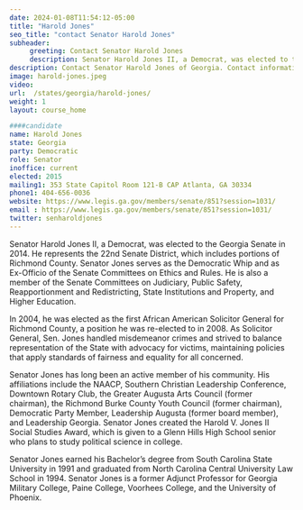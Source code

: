 ```yaml
---
date: 2024-01-08T11:54:12-05:00
title: "Harold Jones"
seo_title: "contact Senator Harold Jones"
subheader:
     greeting: Contact Senator Harold Jones
     description: Senator Harold Jones II, a Democrat, was elected to the Georgia Senate in 2014. He represents the 22nd Senate District, which includes portions of Richmond County. Senator Jones serves as the Democratic Whip and as Ex-Officio of the Senate Committees on Ethics and Rules.
description: Contact Senator Harold Jones of Georgia. Contact information for Harold Jones includes email address, phone number, and mailing address.
image: harold-jones.jpeg
video:
url:  /states/georgia/harold-jones/
weight: 1
layout: course_home

####candidate
name: Harold Jones
state: Georgia
party: Democratic
role: Senator
inoffice: current
elected: 2015
mailing1: 353 State Capitol Room 121-B CAP Atlanta, GA 30334
phone1: 404-656-0036
website: https://www.legis.ga.gov/members/senate/851?session=1031/
email : https://www.legis.ga.gov/members/senate/851?session=1031/
twitter: senharoldjones
---
```


Senator Harold Jones II, a Democrat, was elected to the Georgia Senate in 2014. He represents the 22nd Senate District, which includes portions of Richmond County. Senator Jones serves as the Democratic Whip and as Ex-Officio of the Senate Committees on Ethics and Rules. He is also a member of the Senate Committees on Judiciary, Public Safety, Reapportionment and Redistricting, State Institutions and Property, and Higher Education.

In 2004, he was elected as the first African American Solicitor General for Richmond County, a position he was re-elected to in 2008. As Solicitor General, Sen. Jones handled misdemeanor crimes and strived to balance representation of the State with advocacy for victims, maintaining policies that apply standards of fairness and equality for all concerned.

Senator Jones has long been an active member of his community. His affiliations include the NAACP, Southern Christian Leadership Conference, Downtown Rotary Club, the Greater Augusta Arts Council (former chairman), the Richmond Burke County Youth Council (former chairman), Democratic Party Member, Leadership Augusta (former board member), and Leadership Georgia. Senator Jones created the Harold V. Jones II Social Studies Award, which is given to a Glenn Hills High School senior who plans to study political science in college.

Senator Jones earned his Bachelor’s degree from South Carolina State University in 1991 and graduated from North Carolina Central University Law School in 1994. Senator Jones is a former Adjunct Professor for Georgia Military College, Paine College, Voorhees College, and the University of Phoenix.
